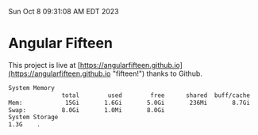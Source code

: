 Sun Oct  8 09:31:08 AM EDT 2023

# Angular Fifteen


This project is live at [https://angularfifteen.github.io](https://angularfifteen.github.io "fifteen!") thanks to Github.

```bash
System Memory
               total        used        free      shared  buff/cache   available
Mem:            15Gi       1.6Gi       5.0Gi       236Mi       8.7Gi        13Gi
Swap:          8.0Gi       1.0Mi       8.0Gi
System Storage
1.3G	.
```
```bash
